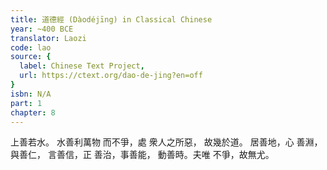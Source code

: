 ```yaml
---
title: 道德經 (Dàodéjīng) in Classical Chinese
year: ~400 BCE
translator: Laozi
code: lao
source: {
  label: Chinese Text Project,
  url: https://ctext.org/dao-de-jing?en=off
}
isbn: N/A
part: 1
chapter: 8
---
```

上善若水。
水善利萬物
而不爭，處
衆人之所惡，
故幾於道。
居善地，心
善淵，與善仁，
言善信，正
善治，事善能，
動善時。夫唯
不爭，故無尤。